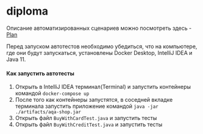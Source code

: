 # diploma

Описание автоматизированных сценариев можно посмотреть здесь - [Plan](https://github.com/pullulus/diploma/tree/master/documents)

Перед запуском автотестов необходимо убедиться, что на компьютере, где они будут запускаться, установлены Docker Desktop, IntelliJ IDEA и Java 11.

#### Как запустить автотесты

1. Открыть в IntelliJ IDEA терминал(Terminal) и запустить контейнеры командой `docker-compose up`
1. После того как контейнеры запустятся, в соседней вкладке терминала запустить приложение командой `java -jar ./artifacts/aqa-shop.jar`
1. Открыть файл `BuyWithCardTest.java` и запустить тесты
1. Открыть файл `BuyWithCreditTest.java` и запустить тесты
